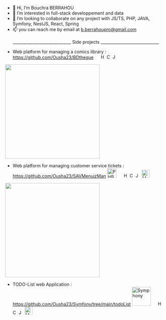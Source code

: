 - 👋 Hi, I’m Bouchra BERRAHOU
- 👀 I’m interested in full-stack developpement and data
- 💞️ I’m looking to collaborate on any project with JS/TS, PHP, JAVA, Symfony, NestJS, React, Spring
- 📫 you can reach me by email at b.berrahoupro@gmail.com
<BR/><BR/>
_____________________________ Side projects _____________________________ 

+ Web platform for managing a comics library : https://github.com/Ousha23/BDtheque <img src="https://github.com/user-attachments/assets/01ee8b68-caf0-49f1-82aa-4c07a0460c23" width="15px" /> <img src="https://cdn.jsdelivr.net/gh/devicons/devicon/icons/html5/html5-plain.svg" alt="HTML5" width="15px" /> <img src="https://cdn.jsdelivr.net/gh/devicons/devicon/icons/css3/css3-plain.svg" alt="CSS3" width="15px" /> <img src="https://cdn.jsdelivr.net/gh/devicons/devicon/icons/javascript/javascript-plain.svg" alt="JavaScript" width="15px" />

<img src="https://github.com/user-attachments/assets/0b23e66c-33f4-4a0b-8d56-d00f6a500c6f" width="300px" />

+ Web platform for managing customer service tickets : https://github.com/Ousha23/SAVMenuizMan <img src="https://github.com/user-attachments/assets/7cd2c088-fa42-47e5-afcd-377512e590d7" alt="PHP" width="30px" /> <img src="https://github.com/user-attachments/assets/01ee8b68-caf0-49f1-82aa-4c07a0460c23" width="15px" /> <img src="https://cdn.jsdelivr.net/gh/devicons/devicon/icons/html5/html5-plain.svg" alt="HTML5" width="15px" /> <img src="https://cdn.jsdelivr.net/gh/devicons/devicon/icons/css3/css3-plain.svg" alt="CSS3" width="15px" /> <img src="https://cdn.jsdelivr.net/gh/devicons/devicon/icons/javascript/javascript-plain.svg" alt="JavaScript" width="15px" /> <img src="https://github.com/user-attachments/assets/6e410476-35d2-4d0c-88d6-b1fb9a39dd62" alt="MariaDB" width="25px" /> 

<img src="https://github.com/user-attachments/assets/4a879b0e-87ac-4f8d-b70a-1742b0ff662e"  width="300px" />

+ TODO-List web Application : https://github.com/Ousha23/Symfony/tree/main/todoList <img src="https://github.com/user-attachments/assets/debf8345-2b85-4f88-82bc-2b40bb6f33d0" alt="Symphony" width="60px" /> <img src="https://github.com/user-attachments/assets/01ee8b68-caf0-49f1-82aa-4c07a0460c23" width="15px" /> <img src="https://cdn.jsdelivr.net/gh/devicons/devicon/icons/html5/html5-plain.svg" alt="HTML5" width="15px" /> <img src="https://cdn.jsdelivr.net/gh/devicons/devicon/icons/css3/css3-plain.svg" alt="CSS3" width="15px" /> <img src="https://cdn.jsdelivr.net/gh/devicons/devicon/icons/javascript/javascript-plain.svg" alt="JavaScript" width="15px" /> <img src="https://github.com/user-attachments/assets/6e410476-35d2-4d0c-88d6-b1fb9a39dd62" alt="MariaDB" width="25px" />


 
